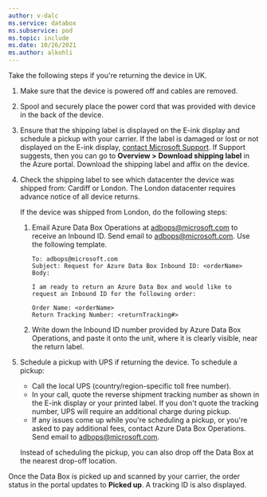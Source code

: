 ```yaml
---
author: v-dalc
ms.service: databox  
ms.subservice: pod
ms.topic: include
ms.date: 10/26/2021
ms.author: alkohli
---
```


Take the following steps if you're returning the device in UK.

1. Make sure that the device is powered off and cables are removed.
2. Spool and securely place the power cord that was provided with device in the back of the device.
3. Ensure that the shipping label is displayed on the E-ink display and schedule a pickup with your carrier. If the label is damaged or lost or not displayed on the E-ink display, [contact Microsoft Support](..\articles\databox\data-box-disk-contact-microsoft-support.md). If Support suggests, then you can go to **Overview > Download shipping label** in the Azure portal. Download the shipping label and affix on the device.
1. Check the shipping label to see which datacenter the device was shipped from: Cardiff or London. The London datacenter requires advance notice of all device returns. 

    If the device was shipped from London, do the following steps:
    1. Email Azure Data Box Operations at [adbops@microsoft.com](mailto:adbops@microsoft.com) to receive an Inbound ID. Send email to [adbops@microsoft.com](mailto:adbops@microsoft.com). Use the following template.

       ```
       To: adbops@microsoft.com
       Subject: Request for Azure Data Box Inbound ID: <orderName> 
       Body: 
        
       I am ready to return an Azure Data Box and would like to request an Inbound ID for the following order:
       
       Order Name: <orderName>
       Return Tracking Number: <returnTracking#>
       ```

    1. Write down the Inbound ID number provided by Azure Data Box Operations, and paste it onto the unit, where it is clearly visible, near the return label.
1. Schedule a pickup with UPS if returning the device. To schedule a pickup:

    * Call the local UPS (country/region-specific toll free number).
    * In your call, quote the reverse shipment tracking number as shown in the E-ink display or your printed label. If you don't quote the tracking number, UPS will require an additional charge during pickup.
    * If any issues come up while you're scheduling a pickup, or you're asked to pay additional fees, contact Azure Data Box Operations. Send email to [adbops@microsoft.com](mailto:adbops@microsoft.com).

    Instead of scheduling the pickup, you can also drop off the Data Box at the nearest drop-off location.

Once the Data Box is picked up and scanned by your carrier, the order status in the portal updates to **Picked up**. A tracking ID is also displayed.
